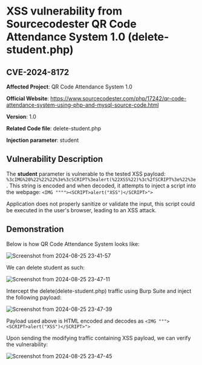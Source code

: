 
# XSS vulnerability from Sourcecodester QR Code Attendance System 1.0 (delete-student.php)
## CVE-2024-8172

**Affected Project**: QR Code Attendance System 1.0

**Official Website**: https://www.sourcecodester.com/php/17242/qr-code-attendance-system-using-php-and-mysql-source-code.html

**Version**: 1.0

**Related Code file**: delete-student.php

**Injection parameter**: student

## Vulnerability Description

The **student** parameter is vulnerable to the tested XSS payload: `%3cIMG%20%22%22%22%3e%3cSCRIPT%3ealert(%22XSS%22)%3c%2fSCRIPT%3e%22%3e`. This string is encoded and when decoded, it attempts to inject a script into the webpage:
`<IMG """"><SCRIPT>alert("XSS")</SCRIPT>">`

Application does not properly sanitize or validate the input, this script could be executed in the user's browser, leading to an XSS attack.

## Demonstration
Below is how QR Code Attendance System looks like:

![Screenshot from 2024-08-25 23-41-57](https://github.com/user-attachments/assets/587643a5-a670-405f-80c5-a91ee76c1f27)

We can delete student as such:

![Screenshot from 2024-08-25 23-47-11](https://github.com/user-attachments/assets/eb41da60-ff06-4802-a657-5f915018dcf8)

Intercept the delete(delete-student.php) traffic using Burp Suite and inject the following payload:

![Screenshot from 2024-08-25 23-47-39](https://github.com/user-attachments/assets/113398ad-a44d-4955-82c4-36a3c58afc58)

Payload used above is HTML encoded and decodes as `<IMG """><SCRIPT>alert("XSS")</SCRIPT>">`

Upon sending the modifying traffic containing XSS payload, we can verify the vulnerability:

![Screenshot from 2024-08-25 23-47-45](https://github.com/user-attachments/assets/f4a983fa-a304-48cc-8dbf-cd7c8b8ec95a)

